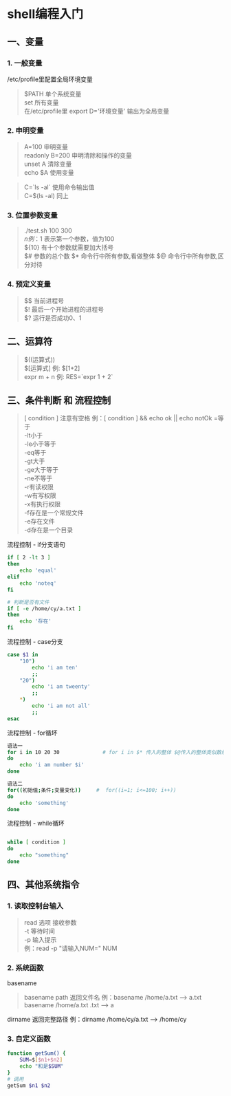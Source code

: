 # shell编程入门
<!-- 文件头 #!/bin/bash -->
## 一、变量

### 1. 一般变量

 /etc/profile里配置全局环境变量

> $PATH 单个系统变量  
set  所有变量  
在/etc/profile里  export D='环境变量' 输出为全局变量

### 2. 申明变量

> A=100         申明变量  
readonly B=200  申明清除和操作的变量  
unset A         清除变量  
echo  $A        使用变量  

>C=\`ls -al\`     使用命令输出值  
C=$(ls -al)     同上

### 3. 位置参数变量

>./test.sh 100 300  
$n  例：$1 表示第一个参数，值为100  
${10}  有十个参数就需要加大括号  
$# 参数的总个数
$* 命令行中所有参数,看做整体
$@ 命令行中所有参数,区分对待

### 4. 预定义变量

> $$ 当前进程号  
> $! 最后一个开始进程的进程号  
> $? 运行是否成功0、1

## 二、运算符

> $((运算式))  
$[运算式]  例: $[1+2]  
expr m + n  例: RES=\`expr 1 + 2\`

## 三、条件判断 和 流程控制

> [ condition ] 注意有空格
例：[ condition ] && echo ok || echo notOk
=等于  
-lt小于  
-le小于等于  
-eq等于  
-gt大于  
-ge大于等于  
-ne不等于  
-r有读权限  
-w有写权限  
-x有执行权限  
-f存在是一个常规文件  
-e存在文件  
-d存在是一个目录  

流程控制 - if分支语句

``` bash
if [ 2 -lt 3 ]
then
    echo 'equal'
elif
    echo 'noteq'
fi

# 判断是否有文件
if [ -e /home/cy/a.txt ]
then
    echo '存在'
fi
```

流程控制 - case分支

``` bash
case $1 in
    "10")
        echo 'i am ten'
        ;;
    "20")
        echo 'i am tweenty'
        ;;
    *)
        echo 'i am not all'
        ;;
esac

```

流程控制 - for循坏

``` bash
语法一
for i in 10 20 30              # for i in $* 传入的整体 $@传入的整体类似数组
do
    echo 'i am number $i'
done

语法二
for((初始值;条件;变量变化))     #  for((i=1; i<=100; i++))
do
    echo 'something'
done

```

流程控制 - while循环

``` bash

while [ condition ]
do
    echo "something"
done

```

## 四、其他系统指令

### 1. 读取控制台输入

> read 选项 接收参数  
-t  等待时间  
-p  输入提示  
例：read -p "请输入NUM=" NUM

### 2. 系统函数

basename

> basename path         返回文件名
例：basename /home/a.txt  --> a.txt
basename /home/a.txt .txt  --> a

dirname     返回完整路径
例：dirname /home/cy/a.txt -->  /home/cy

### 3. 自定义函数

``` bash
function getSum() {
    SUM=$[$n1+$n2]
    echo "和是$SUM"
}
# 调用
getSum $n1 $n2

```
